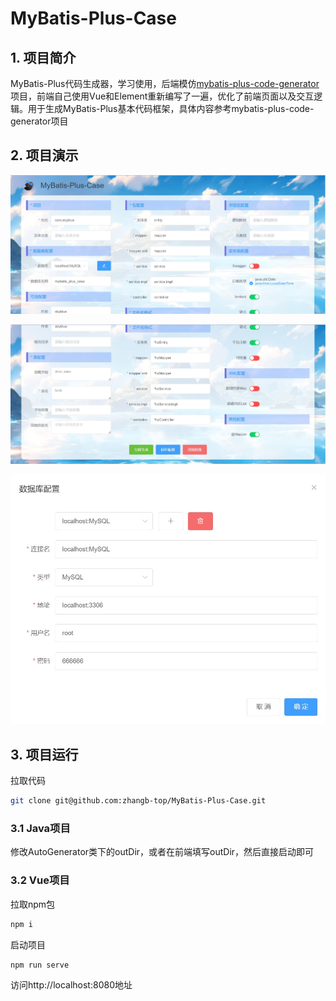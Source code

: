# MyBatis-Plus-Case

## 1. 项目简介

MyBatis-Plus代码生成器，学习使用，后端模仿[mybatis-plus-code-generator](https://github.com/fengwenyi/mybatis-plus-code-generator)项目，前端自己使用Vue和Element重新编写了一遍，优化了前端页面以及交互逻辑。用于生成MyBatis-Plus基本代码框架，具体内容参考mybatis-plus-code-generator项目

## 2. 项目演示

![img-1](./img/img-1.jpg)

![img-2](./img/img-2.jpg)

![img-3](./img/img-3.jpg)

## 3. 项目运行

拉取代码

```bash
git clone git@github.com:zhangb-top/MyBatis-Plus-Case.git
```

### 3.1 Java项目

修改AutoGenerator类下的outDir，或者在前端填写outDir，然后直接启动即可

### 3.2 Vue项目

拉取npm包

```bash
npm i
```

启动项目

```bash
npm run serve
```

访问http://localhost:8080地址

